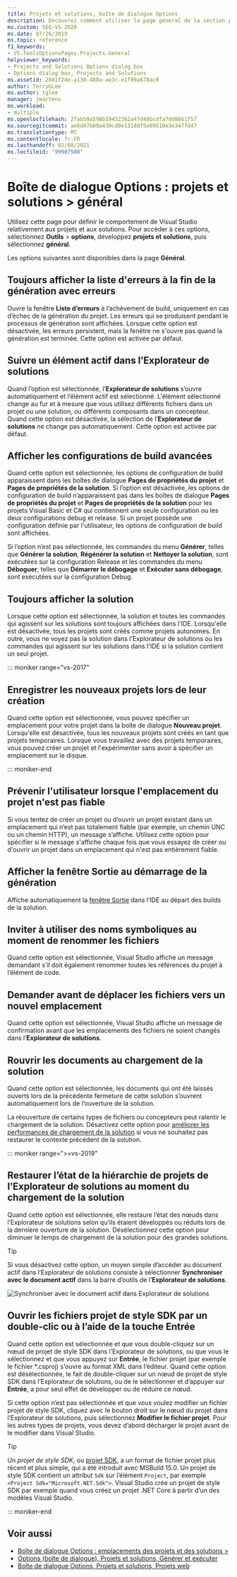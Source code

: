 ```yaml
---
title: Projets et solutions, boîte de dialogue Options
description: Découvrez comment utiliser la page général de la section projets et solutions pour définir le comportement de Visual Studio lié aux projets et aux solutions.
ms.custom: SEO-VS-2020
ms.date: 07/26/2019
ms.topic: reference
f1_keywords:
- VS.ToolsOptionsPages.Projects.General
helpviewer_keywords:
- Projects and Solutions Options dialog box
- Options dialog box, Projects and Solutions
ms.assetid: 2801f24e-a138-488a-ae3c-e1f99a678ac0
author: TerryGLee
ms.author: tglee
manager: jmartens
ms.workload:
- multiple
ms.openlocfilehash: 2fab59a590b59452362a47d48bcdfa7dd8661f57
ms.sourcegitcommit: ae6d47b09a439cd0e13180f5e89510e3e347fd47
ms.translationtype: MT
ms.contentlocale: fr-FR
ms.lasthandoff: 02/08/2021
ms.locfileid: "99907508"
---
```

# <a name="options-dialog-box-projects-and-solutions--general"></a>Boîte de dialogue Options : projets et solutions \> général

Utilisez cette page pour définir le comportement de Visual Studio relativement aux projets et aux solutions. Pour accéder à ces options, sélectionnez **Outils**  >  **options**, développez **projets et solutions**, puis sélectionnez **général**.

Les options suivantes sont disponibles dans la page **Général**.

## <a name="always-show-error-list-if-build-finishes-with-errors"></a>Toujours afficher la liste d'erreurs à la fin de la génération avec erreurs

Ouvre la fenêtre **Liste d’erreurs** à l’achèvement de build, uniquement en cas d’échec de la génération du projet. Les erreurs qui se produisent pendant le processus de génération sont affichées. Lorsque cette option est désactivée, les erreurs persistent, mais la fenêtre ne s'ouvre pas quand la génération est terminée. Cette option est activée par défaut.

## <a name="track-active-item-in-solution-explorer"></a>Suivre un élément actif dans l’Explorateur de solutions

Quand l’option est sélectionnée, l’**Explorateur de solutions** s’ouvre automatiquement et l’élément actif est sélectionné. L'élément sélectionné change au fur et à mesure que vous utilisez différents fichiers dans un projet ou une solution, ou différents composants dans un concepteur. Quand cette option est désactivée, la sélection de l’**Explorateur de solutions** ne change pas automatiquement. Cette option est activée par défaut.

## <a name="show-advanced-build-configurations"></a>Afficher les configurations de build avancées

Quand cette option est sélectionnée, les options de configuration de build apparaissent dans les boîtes de dialogue **Pages de propriétés du projet** et **Pages de propriétés de la solution**. Si l’option est désactivée, les options de configuration de build n’apparaissent pas dans les boîtes de dialogue **Pages de propriétés du projet** et **Pages de propriétés de la solution** pour les projets Visual Basic et C# qui contiennent une seule configuration ou les deux configurations debug et release. Si un projet possède une configuration définie par l'utilisateur, les options de configuration de build sont affichées.

Si l’option n’est pas sélectionnée, les commandes du menu **Générer**, telles que **Générer la solution**, **Régénérer la solution** et **Nettoyer la solution**, sont exécutées sur la configuration Release et les commandes du menu **Déboguer**, telles que **Démarrer le débogage** et **Exécuter sans débogage**, sont exécutées sur la configuration Debug.

## <a name="always-show-solution"></a>Toujours afficher la solution

Lorsque cette option est sélectionnée, la solution et toutes les commandes qui agissent sur les solutions sont toujours affichées dans l'IDE. Lorsqu'elle est désactivée, tous les projets sont créés comme projets autonomes. En outre, vous ne voyez pas la solution dans l'Explorateur de solutions ou les commandes qui agissent sur les solutions dans l'IDE si la solution contient un seul projet.

::: moniker range="vs-2017"

## <a name="save-new-projects-when-created"></a>Enregistrer les nouveaux projets lors de leur création

Quand cette option est sélectionnée, vous pouvez spécifier un emplacement pour votre projet dans la boîte de dialogue **Nouveau projet**. Lorsqu'elle est désactivée, tous les nouveaux projets sont créés en tant que projets temporaires. Lorsque vous travaillez avec des projets temporaires, vous pouvez créer un projet et l'expérimenter sans avoir à spécifier un emplacement sur le disque.

::: moniker-end

## <a name="warn-user-when-the-project-location-is-not-trusted"></a>Prévenir l'utilisateur lorsque l'emplacement du projet n'est pas fiable

Si vous tentez de créer un projet ou d’ouvrir un projet existant dans un emplacement qui n’est pas totalement fiable (par exemple, un chemin UNC ou un chemin HTTP), un message s’affiche. Utilisez cette option pour spécifier si le message s'affiche chaque fois que vous essayez de créer ou d'ouvrir un projet dans un emplacement qui n'est pas entièrement fiable.

## <a name="show-output-window-when-build-starts"></a>Afficher la fenêtre Sortie au démarrage de la génération

Affiche automatiquement la [fenêtre Sortie](../../ide/reference/output-window.md) dans l’IDE au départ des builds de la solution.

## <a name="prompt-for-symbolic-renaming-when-renaming-files"></a>Inviter à utiliser des noms symboliques au moment de renommer les fichiers

Quand cette option est sélectionnée, Visual Studio affiche un message demandant s’il doit également renommer toutes les références du projet à l’élément de code.

## <a name="prompt-before-moving-files-to-a-new-location"></a>Demander avant de déplacer les fichiers vers un nouvel emplacement

Quand cette option est sélectionnée, Visual Studio affiche un message de confirmation avant que les emplacements des fichiers ne soient changés dans l’**Explorateur de solutions**.

## <a name="reopen-documents-on-solution-load"></a>Rouvrir les documents au chargement de la solution

Quand cette option est sélectionnée, les documents qui ont été laissés ouverts lors de la précédente fermeture de cette solution s’ouvrent automatiquement lors de l’ouverture de la solution.

La réouverture de certains types de fichiers ou concepteurs peut ralentir le chargement de la solution. Désactivez cette option pour [améliorer les performances de chargement de la solution](../../ide/visual-studio-performance-tips-and-tricks.md#disable-automatic-file-restore) si vous ne souhaitez pas restaurer le contexte précédent de la solution.

::: moniker range=">=vs-2019"

## <a name="restore-solution-explorer-project-hierarchy-state-on-solution-load"></a>Restaurer l’état de la hiérarchie de projets de l’Explorateur de solutions au moment du chargement de la solution

Quand cette option est sélectionnée, elle restaure l’état des nœuds dans l’Explorateur de solutions selon qu’ils étaient développés ou réduits lors de la dernière ouverture de la solution. Désélectionnez cette option pour diminuer le temps de chargement de la solution pour des grandes solutions.

> [!TIP]
> Si vous désactivez cette option, un moyen simple d’accéder au document actif dans l’Explorateur de solutions consiste à sélectionner **Synchroniser avec le document actif** dans la barre d’outils de l’**Explorateur de solutions**.
>
> ![Synchroniser avec le document actif dans Explorateur de solutions](media/sync-active-document.png)

## <a name="open-sdk-style-project-files-with-double-click-or-the-enter-key"></a>Ouvrir les fichiers projet de style SDK par un double-clic ou à l’aide de la touche Entrée

Quand cette option est sélectionnée et que vous double-cliquez sur un nœud de projet de style SDK dans l’Explorateur de solutions, ou que vous le sélectionnez et que vous appuyez sur **Entrée**, le fichier projet (par exemple le fichier \*.csproj) s’ouvre au format XML dans l’éditeur. Quand cette option est désélectionnée, le fait de double-cliquer sur un nœud de projet de style SDK dans l’Explorateur de solutions, ou de le sélectionner et d’appuyer sur **Entrée**, a pour seul effet de développer ou de réduire ce nœud.

Si cette option n’est pas sélectionnée et que vous voulez modifier un fichier projet de style SDK, cliquez avec le bouton droit sur le nœud du projet dans l’Explorateur de solutions, puis sélectionnez **Modifier le fichier projet**. Pour les autres types de projets, vous devez d’abord décharger le projet avant de le modifier dans Visual Studio.

> [!TIP]
> Un *projet de style SDK*, ou [projet SDK](../../msbuild/how-to-use-project-sdk.md), a un format de fichier projet plus récent et plus simple, qui a été introduit avec MSBuild 15.0. Un projet de style SDK contient un attribut `Sdk` sur l’élément `Project`, par exemple `<Project Sdk="Microsoft.NET.Sdk">`. Visual Studio crée un projet de style SDK par exemple quand vous créez un projet .NET Core à partir d’un des modèles Visual Studio.

::: moniker-end

## <a name="see-also"></a>Voir aussi

- [Boîte de dialogue Options : emplacements des projets et des solutions \>](projects-solutions-locations-options.md)
- [Options (boîte de dialogue), Projets et solutions, Générer et exécuter](../../ide/reference/options-dialog-box-projects-and-solutions-build-and-run.md)
- [Boîte de dialogue Options, Projets et solutions, Projets web](../../ide/reference/options-dialog-box-projects-and-solutions-web-projects.md)

